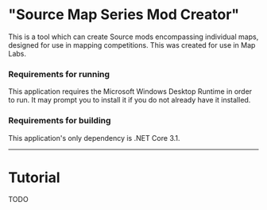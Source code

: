 # "Source Map Series Mod Creator"

This is a tool which can create Source mods encompassing individual maps, designed for use in mapping competitions. This was created for use in Map Labs.

### Requirements for running

This application requires the Microsoft Windows Desktop Runtime in order to run. It may prompt you to install it if you do not already have it installed.

### Requirements for building

This application's only dependency is .NET Core 3.1.

---

# Tutorial

TODO
